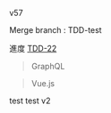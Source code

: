 v57

Merge branch : TDD-test

進度 [TDD-22](https://learnku.com/docs/forum-in-laravel-tdd/22-user-personal-center/1654)
 
> GraphQL

> Vue.js 

test
test v2
